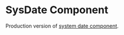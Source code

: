 # SysDate Component #

Production version of [system date component](https://github.com/rafael-castlebreck/sysdate-component-dev).
